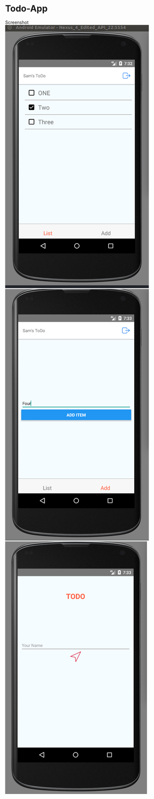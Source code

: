 # Todo-App

Screenshot
![ScreenShot](https://github.com/rameshvishnoi90904/Todo-App/blob/master/assets/Screenshot%20from%202018-04-08%2019-32-33.png)
![ScreenShot](https://github.com/rameshvishnoi90904/Todo-App/blob/master/assets/Screenshot%20from%202018-04-08%2019-33-04.png)
![ScreenShot](https://github.com/rameshvishnoi90904/Todo-App/blob/master/assets/Screenshot%20from%202018-04-08%2019-33-23.png)

